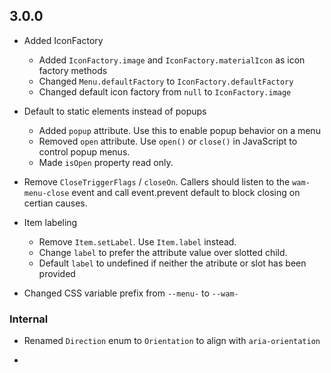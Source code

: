 ## 3.0.0

- Added IconFactory
  - Added `IconFactory.image` and `IconFactory.materialIcon` as icon factory methods
  - Changed `Menu.defaultFactory` to `IconFactory.defaultFactory`
  - Changed default icon factory from `null` to  `IconFactory.image`

- Default to  static elements instead of popups
  - Added `popup` attribute.  Use this to enable popup behavior on a menu
  - Removed `open` attribute. Use `open()` or `close()` in JavaScript to control popup menus.
  - Made `isOpen` property read only.

- Remove `CloseTriggerFlags` / `closeOn`.  Callers should listen to the `wam-menu-close` event and call event.prevent default to block closing on certian causes.

- Item labeling
  - Remove `Item.setLabel`.  Use `Item.label` instead.
  - Change `label` to prefer the attribute value over slotted child.
  - Default `label` to undefined if neither the atribute or slot has been provided

- Changed CSS variable prefix from `--menu-` to `--wam-`

### Internal
- Renamed `Direction` enum to `Orientation` to align with `aria-orientation`
* 